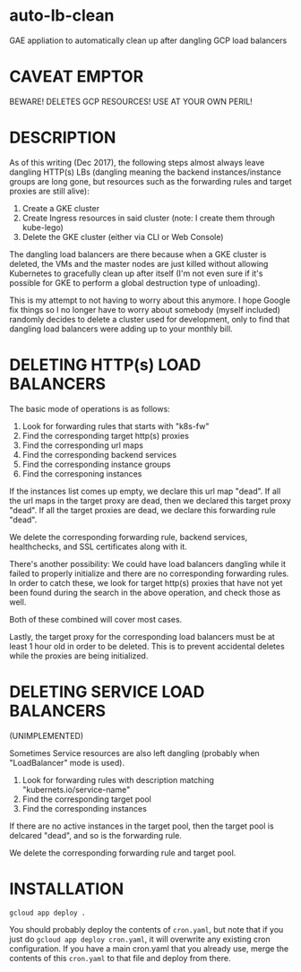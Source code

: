 # auto-lb-clean

GAE appliation to automatically clean up after dangling GCP load balancers

# CAVEAT EMPTOR

BEWARE! DELETES GCP RESOURCES!
USE AT YOUR OWN PERIL!

# DESCRIPTION

As of this writing (Dec 2017), the following steps almost always leave
dangling HTTP(s) LBs (dangling meaning the backend instances/instance groups are
long gone, but resources such as the forwarding rules and target proxies are still
alive):

1. Create a GKE cluster
2. Create Ingress resources in said cluster (note: I create them through kube-lego)
3. Delete the GKE cluster (either via CLI or Web Console)

The dangling load balancers are there because when a GKE cluster is deleted, the
VMs and the master nodes are just killed without allowing Kubernetes to gracefully
clean up after itself (I'm not even sure if it's possible for GKE to perform a
global destruction type of unloading).

This is my attempt to not having to worry about this anymore. I hope Google fix things
so I no longer have to worry about somebody (myself included) randomly decides to
delete a cluster used for development, only to find that dangling load balancers
were adding up to your monthly bill.

# DELETING HTTP(s) LOAD BALANCERS

The basic mode of operations is as follows:

1. Look for forwarding rules that starts with "k8s-fw"
2. Find the corresponding target http(s) proxies
3. Find the corresponding url maps
4. Find the corresponding backend services
5. Find the corresponding instance groups
6. Find the corresponing instances

If the instances list comes up empty, we declare this url map "dead".
If all the url maps in the target proxy are dead, then we declared this target proxy "dead".
If all the target proxies are dead, we declare this forwarding rule "dead".

We delete the corresponding forwarding rule, backend services, healthchecks, and SSL certificates along with it.

There's another possibility: We could have load balancers dangling while it failed
to properly initialize and there are no corresponding forwarding rules. In order to
catch these, we look for target http(s) proxies that have not yet been found during
the search in the above operation, and check those as well.

Both of these combined will cover most cases.

Lastly, the target proxy for the corresponding load balancers must be
at least 1 hour old in order to be deleted. This is to prevent accidental
deletes while the proxies are being initialized.

# DELETING SERVICE LOAD BALANCERS

(UNIMPLEMENTED)

Sometimes Service resources are also left dangling (probably when "LoadBalancer" mode is used).

1. Look for forwarding rules with description matching "kubernets.io/service-name"
2. Find the corresponding target pool
3. Find the corresponding instances

If there are no active instances in the target pool, then the target pool is delcared "dead", and so is the forwarding rule.

We delete the corresponding forwarding rule and target pool.

# INSTALLATION

```
gcloud app deploy .
```

You should probably deploy the contents of `cron.yaml`, but note that if you just do
`gcloud app deploy cron.yaml`, it will overwrite any existing cron configuration.
If you have a main cron.yaml that you already use, merge the contents of this `cron.yaml`
to that file and deploy from there.
